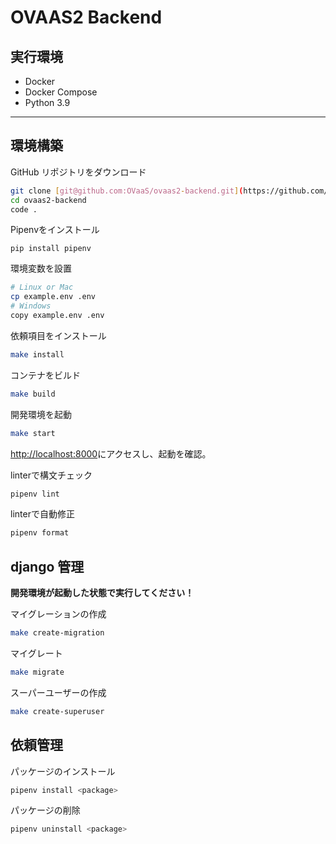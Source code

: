 # OVAAS2 Backend
 
## 実行環境
 - Docker
 - Docker Compose
 - Python 3.9
 
***
 
## 環境構築

GitHub リポジトリをダウンロード
 
```bash
git clone [git@github.com:OVaaS/ovaas2-backend.git](https://github.com/OVaaS/ovaas2-backend.git)
cd ovaas2-backend
code .
```

Pipenvをインストール

```
pip install pipenv
```

環境変数を設置

```bash
# Linux or Mac
cp example.env .env
# Windows
copy example.env .env
```

依頼項目をインストール

```bash
make install
```
 
コンテナをビルド

```bash
make build
```

開発環境を起動

```bash
make start
```
 
[http://localhost:8000](http://localhost:8000)にアクセスし、起動を確認。

linterで構文チェック

```bash
pipenv lint
```

linterで自動修正

```bash
pipenv format
```

## django 管理

**開発環境が起動した状態で実行してください！**

マイグレーションの作成

```bash
make create-migration
```

マイグレート

```bash
make migrate
```

スーパーユーザーの作成

```bash
make create-superuser
```

## 依頼管理

パッケージのインストール

```bash
pipenv install <package>
```

パッケージの削除

```bash
pipenv uninstall <package>
```
